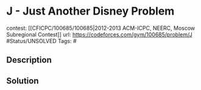 # J - Just Another Disney Problem

contest: [[CFICPC/100685/100685|2012-2013 ACM-ICPC, NEERC, Moscow Subregional Contest]]
url: https://codeforces.com/gym/100685/problem/J
#Status/UNSOLVED
Tags: #

## Description

## Solution

